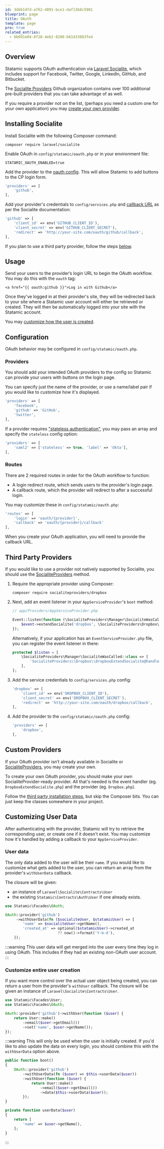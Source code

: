 ```yaml
---
id: 3dbb14fd-a762-4891-bce1-daf13b8c5981
blueprint: page
title: OAuth
template: page
pro: true
related_entries:
  - 6b691e04-8f28-4eb2-8288-b61433883fe4
---
```

## Overview

Statamic supports OAuth authentication via [Laravel Socialite](https://github.com/laravel/socialite), which includes support for Facebook, Twitter, Google, LinkedIn, GitHub, and Bitbucket.

The [Socialite Providers][socialite-providers] Github organization contains over 100 additional pre-built providers that you can take advantage of as well.

If you require a provider not on the list, (perhaps you need a custom one for your own application) you may [create your own provider](#custom-providers).

## Installing Socialite

Install Socialite with the following Composer command:

``` shell
composer require laravel/socialite
```

Enable OAuth in `config/statamic/oauth.php` or in your environment file:

``` env
STATAMIC_OAUTH_ENABLED=true
```

Add the provider to the [oauth config](#configuration). This will allow Statamic to add buttons to the CP login form.

``` php
'providers' => [
    'github',
],
```

Add your provider's credentials to `config/services.php` and [callback URL](#routes) as per the Socialite documentation:

``` php
'github' => [
    'client_id' => env('GITHUB_CLIENT_ID'),
    'client_secret' => env('GITHUB_CLIENT_SECRET'),
    'redirect' => 'http://your-site.com/oauth/github/callback',
],
```

If you plan to use a third party provider, follow the steps [below](#third-party-providers).

## Usage

Send your users to the provider’s login URL to begin the OAuth workflow. You may do this with the `oauth` tag:

```
<a href="{{ oauth:github }}">Log in with Github</a>
```

Once they've logged in at their provider's site, they will be redirected back to your site where a Statamic user account will either be retrieved or created.
They will then be automatically logged into your site with the Statamic account.

You may [customize how the user is created](#customizing-user-data).


## Configuration

OAuth behavior may be configured in `config/statamic/oauth.php`.

### Providers

You should add your intended OAuth providers to the config so Statamic can provide your users with buttons on the login page.

You can specify just the name of the provider, or use a name/label pair if you would like to customize how it's displayed.

``` php
'providers' => [
    'facebook',
    'github' => 'GitHub',
    'twitter',
],
```

If a provider requires ["stateless authentication"](https://laravel.com/docs/socialite#stateless-authentication), you may pass an array and specify the `stateless` config option:

``` php
'providers' => [
    'saml2' => ['stateless' => true, 'label' => 'Okta'],
],
```

### Routes

There are 2 required routes in order for the OAuth workflow to function:
  - A login redirect route, which sends users to the provider's login page.
  - A callback route, which the provider will redirect to after a successful login.

You may customize these in `config/statamic/oauth.php`:

``` php
'routes' => [
    'login' => 'oauth/{provider}',
    'callback' => 'oauth/{provider}/callback'
],
```

When you create your OAuth application, you will need to provide the callback URL.

## Third Party Providers

If you would like to use a provider not natively supported by Socialite, you should use the [SocialiteProviders][socialite-providers] method.

1. Require the appropriate provider using Composer:
    ```
    composer require socialiteproviders/dropbox
    ```

1. Next, add an event listener in your `AppServiceProvider`'s `boot` method:
    ```php
    // app/Providers/AppServiceProvider.php

    Event::listen(function (\SocialiteProviders\Manager\SocialiteWasCalled $event) {
        $event->extendSocialite('dropbox', \SocialiteProviders\Dropbox\Provider::class);
    });
    ```

    Alternatively, if your application has an `EventServiceProvider.php` file, you can register the event listener in there:

    ```php
    protected $listen = [
        \SocialiteProviders\Manager\SocialiteWasCalled::class => [
            'SocialiteProviders\\Dropbox\\DropboxExtendSocialite@handle',
        ],
    ];
    ```

3. Add the service credentials to `config/services.php` config:
    ``` php
    'dropbox' => [
        'client_id' => env('DROPBOX_CLIENT_ID'),
        'client_secret' => env('DROPBOX_CLIENT_SECRET'),
        'redirect' => 'http://your-site.com/oauth/dropbox/callback',
    ],
    ```

4. Add the provider to the `config/statamic/oauth.php` config:
    ``` php
    'providers' => [
        'dropbox',
    ],
    ```

## Custom Providers

If your OAuth provider isn’t already available in Socialite or [SocialiteProviders][socialite-providers], you may create your own.

To create your own OAuth provider, you should make your own SocialiteProvider-ready provider. All that's needed is the event handler (eg. `DropboxExtendSocialite.php`) and the provider (eg. `Dropbox.php`).

Follow the [third party installation steps](#third-party-providers), but skip the Composer bits. You can just keep the classes somewhere in your project.

## Customizing User Data

After authenticating with the provider, Statamic will try to retrieve the corresponding user, or create one if it doesn't exist. You may customize how it's handled by adding a callback to your `AppServiceProvider`.

### User data

The only data added to the user will be their `name`. If you would like to customize what gets added to the user, you can return an array from the provider's `withUserData` callback.

The closure will be given:
- an instance of `Laravel\Socialite\Contracts\User`
- the existing `Statamic\Contracts\Auth\User` if one already exists.

``` php
use Statamic\Facades\OAuth;

OAuth::provider('github')
     ->withUserData(fn ($socialiteUser, $statamicUser) => [
        'name' => $socialiteUser->getName(),
        'created_at' => optional($statamicUser)->created_at
                        ?? now()->format('Y-m-d'),
    ]);
```

:::warning
This user data will get merged into the user every time they log in using OAuth. This includes if they had an existing non-OAuth user account.
:::

### Customize entire user creation

If you want more control over the actual user object being created, you can return a user from the provider's `withUser` callback. The closure will be given an instance of `Laravel\Socialite\Contracts\User`.

``` php
use Statamic\Facades\User;
use Statamic\Facades\OAuth;

OAuth::provider('github')->withUser(function ($user) {
    return User::make()
        ->email($user->getEmail())
        ->set('name', $user->getName());
});
```

:::warning
This will only be used when the user is initially created. If you'd like to also update the data on every login, you should combine this with the `withUserData` option above.

```php
public function boot()
{
    OAuth::provider('github')
        ->withUserData(fn ($user) => $this->userData($user))
        ->withUser(function ($user) {
            return User::make()
                ->email($user->getEmail())
                ->data($this->userData($user));
        });
}

private function userData($user)
{
    return [
        'name' => $user->getName(),
    ];
}
```
:::

[socialite-providers]: https://socialiteproviders.com/
